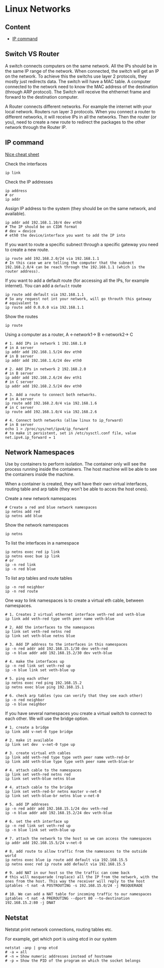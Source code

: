 # Linux Networks

## Content

<!-- toc -->

- [IP command](#ip-command)

<!-- tocstop -->

## Switch VS Router
A switch connects computers on the same network. All the IPs should be in the same IP range of the network. When connected, the switch will get an IP on the network.
To achieve this the switchs use layer 2 protocols, they mostly just redirects data. The switch will have a MAC table.
A computer connected to the network need to know the MAC address of the destination (through ARP protocol). The Switch will receive the ehthernet frame and forward to the destination computer.

A Router connects different networks. For example the internet with your local network. Routers run layer 3 protocols.
When you connect a router to different networks, it will receive IPs in all the networks.
Then the router (or you), need to create a new route to redirect the packages to the other network through the Router IP.


## IP command
[Nice cheat sheet](https://access.redhat.com/sites/default/files/attachments/rh_ip_command_cheatsheet_1214_jcs_print.pdf)

Check the interfaces
```
ip link
```

Check the IP addresses
```
ip address
# or
ip addr
```

Assign IP address to the system (they should be on the same network, and available).
```
ip addr add 192.168.1.10/4 dev eth0
# The IP should be on CIDR format
# dev = device
# eth0 the device/interface you want to add the IP into
```

If you want to route a specific subnect through a specific gateway you need to create a new route.
```
ip route add 192.168.2.0/24 via 192.168.1.1
# In this case we are telling the computer that the subnect 192.168.2.0/4 can be reach through the 192.168.1.1 (which is the router address).
```

If you want to add a default route (for accessing all the IPs, for example internet). You can add a `default` route
```
ip route add default via 192.168.1.1
# So any request not int your network, will go throuth this gateway
# equivalent to
ip route add 0.0.0.0 via 192.168.1.1
```

Show the routes
```
ip route
```

Using a computer as a router, A <-network1-> B <-network2-> C
```
# 1. Add IPs in network 1 192.168.1.0
# in A server
ip addr add 192.168.1.5/24 dev eth0
# in B server
ip addr add 192.168.1.6/24 dev eth0

# 2. Add IPs in network 2 192.168.2.0
# in B server
ip addr add 192.168.2.6/24 dev eth1
# in C server
ip addr add 192.168.2.5/24 dev eth0

# 3. Add a route to connect both networks.
# in A server
ip route add 192.168.2.0/4 via 192.168.1.6
# in C server
ip route add 192.168.1.0/4 via 192.168.2.6

# 4. Connect both networks (allow linux to ip_forward)
# in B server
echo 1 > /proc/sys/net/ipv4/ip_forward
# to make it persistent, set in /etc/sysctl.conf file, value net.ipv4.ip_forward = 1
```

## Network Namespaces

Use by containers to perform isolation. The container only will see the process running inside the containers. The host machine will be able to see the containers inside the machine.

When a container is created, they will have their own virtual interfaces, routing table and arp table (they won't be able to acces the host ones).

Create a new network namespaces
```
# Create a red and blue network namespaces
ip netns add red
ip netns add blue
```

Show the network namespaces
```
ip netns
```

To list the interfaces in a namespace
```
ip netns exec red ip link
ip netns exec bue ip link
# or
ip -n red link
ip -n red blue
```

To list arp tables and route tables
```
ip -n red neighbor
ip -n red route
```

One way to link namespaces is to create a virtual eth cable, between namespaces.
```
# 1. Creates 2 virtual ethernet interface veth-red and veth-blue
ip link add veth-red type veth peer name veth-blue

# 2. Add the interfaces to the namespaces
ip link set veth-red netns red
ip link set veth-blue netns blue

# 3. Add IP address to the interfaces in this namespaces
ip -n red addr add 192.168.15.1/30 dev veth-red
ip -n blue addr add 192.168.15.2/30 dev veth-blue

# 4. make the interfaces up
ip -n red link set veth-red up
ip -n blue link set veth-blue up

# 5. ping each other
ip netns exec red ping 192.168.15.2
ip netns exec blue ping 192.168.15.1

# 6. check arp tables (you can verify that they see each other)
ip -n red neighbor
ip -n blue neighbor
```

If you have several namespaces you create a virtual switch to connect to each other. We will use the bridge option.
```
# 1. create a bridge
ip link add v-net-0 type bridge

# 2. make it available
ip link set dev  v-net-0 type up

# 3. create virtual eth cables 
ip link add veth-red type type veth peer name veth-red-br
ip link add veth-blue type type veth peer name veth-blue-br

# 4. attach cable to the namespaces
ip link set veth-red netns red
ip link set veth-blue netns blue

# 4. attach cable to the bridge
ip link set veth-red-br netns master v-net-0
ip link set veth-blue-br netns blue v-net-0

# 5. add IP addreses
ip -n red addr add 192.168.15.1/24 dev veth-red
ip -n blue addr add 192.168.15.2/24 dev veth-blue

# 6. set the eth interface up
ip -n red link set veth-red up
ip -n blue link set veth-blue up

# 7. attach the network to the host so we can access the namespaces
ip addr add 192.168.15.5/24 v-net-0

# 8. add route to allow traffic from the namesaces to the outside world
ip netns exec blue ip route add default via 192.168.15.5
ip netns exec red ip route add default via 192.168.15.5

# 9. add NAT in our host so the the traffic can come back
# this will masquerade (replace) all the IP from the network, with the ones from the host. This way the receiver will reply to the host
iptables -t nat -A POSTROUTING -s 192.168.15.0/24 -j MASQUERADE

# 10. We can add a NAT table for incoming traffic to our namespaces
iptables -t nat -A PREROUTING --dport 80 --to-destination 192.168.15.2:80 -j DNAT
```


## Netstat
Netstat print network connections, routing tables etc.

For example, get which port is using etcd in our system
```
netstat -anp | grep etcd
# -a = all
# -n = Show numeric addresses instead of hostname
# -p = Show the PID of the program on which the socket belongs
```

